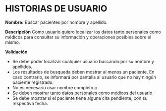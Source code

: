 # HISTORIAS DE USUARIO

**Nombre:** Buscar pacientes por nombre y apellido.

**Descripción**
Como usuario quiero localizar los datos tanto personales como médicos para consultar su información y operaciones posibles sobre el mismo.

**Validación**

* Se debe poder localizar cualquier usuario buscando por su nombre y apellidos.
* Los resultados de busqueda deben mostrar al menos un paciente. En caso contrario, se informará por pantalla al usuario que no hay ningún paciente registrado.
* No es necesario usar nombre completo.ç
* Se deben mostrar tanto datos personales como médicos del usuario.
* Se debe mostrar si el paciente tiene alguna cita pendiente, con su respectiva fecha.